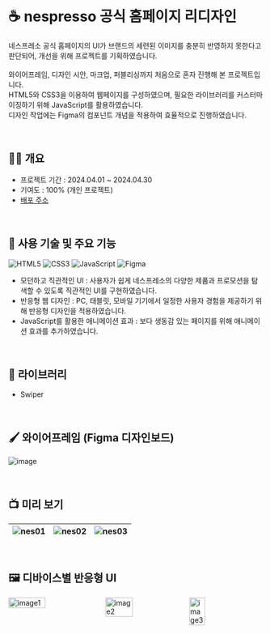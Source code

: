 # ☕️ nespresso 공식 홈페이지 리디자인

네스프레소 공식 홈페이지의 UI가 브랜드의 세련된 이미지를 충분히 반영하지 못한다고 판단되어, 개선을 위해 프로젝트를 기획하였습니다. <br><br>
와이어프레임, 디자인 시안, 마크업, 퍼블리싱까지 처음으로 혼자 진행해 본 프로젝트입니다. <br>
HTML5와 CSS3을 이용하여 웹페이지를 구성하였으며, 필요한 라이브러리를 커스터마이징하기 위해 JavaScript를 활용하였습니다. <br>
디자인 작업에는 Figma의 컴포넌트 개념을 적용하여 효율적으로 진행하였습니다.

<br>

## ✋🏻 개요

- 프로젝트 기간 : 2024.04.01 ~ 2024.04.30
- 기여도 : 100% (개인 프로젝트)
- [배포 주소](https://yu-hazel.github.io/portfolio/nespresso/html/nespresso.html)

<br>

## 🥞 사용 기술 및 주요 기능

![HTML5](https://img.shields.io/badge/html5-%23E34F26.svg?style=for-the-badge&logo=html5&logoColor=white)
![CSS3](https://img.shields.io/badge/css3-%231572B6.svg?style=for-the-badge&logo=css3&logoColor=white)
![JavaScript](https://img.shields.io/badge/javascript-%23323330.svg?style=for-the-badge&logo=javascript&logoColor=%23F7DF1E)
![Figma](https://img.shields.io/badge/figma-%23F24E1E.svg?style=for-the-badge&logo=figma&logoColor=white)



- 모던하고 직관적인 UI : 사용자가 쉽게 네스프레소의 다양한 제품과 프로모션을 탐색할 수 있도록 직관적인 UI를 구현하였습니다.
- 반응형 웹 디자인 : PC, 태블릿, 모바일 기기에서 일정한 사용자 경험을 제공하기 위해 반응형 디자인을 적용하였습니다.
- JavaScript를 활용한 애니메이션 효과 : 보다 생동감 있는 페이지를 위해 애니메이션 효과를 추가하였습니다.

<br>

## 🪼 라이브러리

- Swiper

<br>

## 🖌️ 와이어프레임 (Figma 디자인보드)

![image](https://github.com/user-attachments/assets/4718317d-4979-4f27-93e0-38b3bc845787)

<br>

## 📺 미리 보기

![nes01](https://github.com/user-attachments/assets/cade212e-44ad-4c25-b08b-de6eb2ac3f48) | ![nes02](https://github.com/user-attachments/assets/89af1eee-8e63-4340-8b92-6a4f9c141a28) | ![nes03](https://github.com/user-attachments/assets/86bcb62b-1f89-4612-958f-236ab03d7718) 
--- | --- | --- |

<br>

## 🖼️ 디바이스별 반응형 UI

<p style="display: flex; align-items: flex-start;">
  <img src="https://github.com/user-attachments/assets/ce7a3401-312c-4a5c-bc8f-6841d8249194" alt="image1" width="38%" align="top">
  <img src="https://github.com/user-attachments/assets/26b0d14c-6111-4108-9a9a-50ed6729b2ef" alt="image2" width="33%" align="top">
  <img src="https://github.com/user-attachments/assets/6757a655-d0eb-47aa-bf48-91b3a711486e" alt="image3" width="25%" align="top">
</p>






